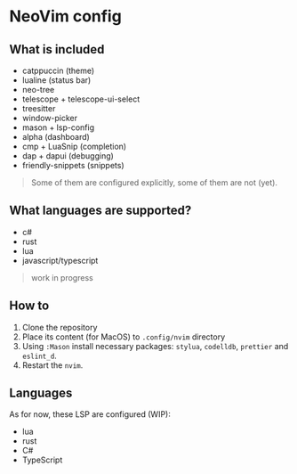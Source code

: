 # NeoVim config

## What is included
- catppuccin (theme)
- lualine (status bar)
- neo-tree
- telescope + telescope-ui-select
- treesitter
- window-picker
- mason + lsp-config
- alpha (dashboard)
- cmp + LuaSnip (completion)
- dap + dapui (debugging)
- friendly-snippets (snippets)

> Some of them are configured explicitly, some of them are not (yet).

## What languages are supported?
- c#
- rust
- lua
- javascript/typescript

> work in progress

## How to
1. Clone the repository 
2. Place its content (for MacOS) to `.config/nvim` directory
3. Using `:Mason` install necessary packages: `stylua`, `codelldb`, `prettier` and `eslint_d`.
4. Restart the `nvim`.

## Languages

As for now, these LSP are configured (WIP):
- lua
- rust
- C#
- TypeScript
